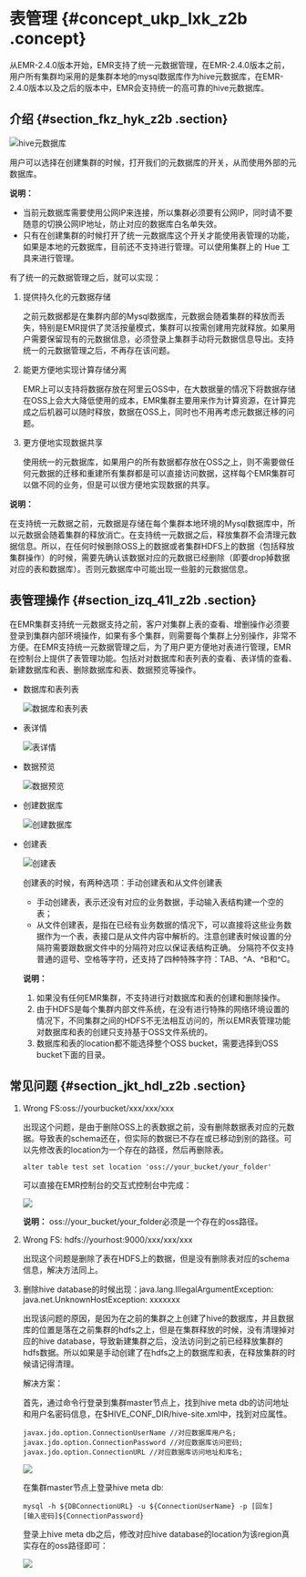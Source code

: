 # 表管理 {#concept_ukp_lxk_z2b .concept}

从EMR-2.4.0版本开始，EMR支持了统一元数据管理，在EMR-2.4.0版本之前，用户所有集群均采用的是集群本地的mysql数据库作为hive元数据库，在EMR-2.4.0版本以及之后的版本中，EMR会支持统一的高可靠的hive元数据库。

## 介绍 {#section_fkz_hyk_z2b .section}

![hive元数据库](http://static-aliyun-doc.oss-cn-hangzhou.aliyuncs.com/assets/img/17932/154770989411067_zh-CN.png)

用户可以选择在创建集群的时候，打开我们的元数据库的开关，从而使用外部的元数据库。

**说明：** 

-   当前元数据库需要使用公网IP来连接，所以集群必须要有公网IP，同时请不要随意的切换公网IP地址，防止对应的数据库白名单失效。
-   只有在创建集群的时候打开了统一元数据库这个开关才能使用表管理的功能，如果是本地的元数据库，目前还不支持进行管理。可以使用集群上的 Hue 工具来进行管理。

有了统一的元数据管理之后，就可以实现：

1.  提供持久化的元数据存储

    之前元数据都是在集群内部的Mysql数据库，元数据会随着集群的释放而丢失，特别是EMR提供了灵活按量模式，集群可以按需创建用完就释放。如果用户需要保留现有的元数据信息，必须登录上集群手动将元数据信息导出。支持统一的元数据管理之后，不再存在该问题。

2.  能更方便地实现计算存储分离

    EMR上可以支持将数据存放在阿里云OSS中，在大数据量的情况下将数据存储在OSS上会大大降低使用的成本，EMR集群主要用来作为计算资源，在计算完成之后机器可以随时释放，数据在OSS上，同时也不用再考虑元数据迁移的问题。

3.  更方便地实现数据共享

    使用统一的元数据库，如果用户的所有数据都存放在OSS之上，则不需要做任何元数据的迁移和重建所有集群都是可以直接访问数据，这样每个EMR集群可以做不同的业务，但是可以很方便地实现数据的共享。


**说明：** 

在支持统一元数据之前，元数据是存储在每个集群本地环境的Mysql数据库中，所以元数据会随着集群的释放消亡。在支持统一元数据之后，释放集群不会清理元数据信息。所以，在任何时候删除OSS上的数据或者集群HDFS上的数据（包括释放集群操作）的时候，需要先确认该数据对应的元数据已经删除（即要drop掉数据对应的表和数据库）。否则元数据库中可能出现一些脏的元数据信息。

## 表管理操作 {#section_izq_41l_z2b .section}

在EMR集群支持统一元数据支持之前，客户对集群上表的查看、增删操作必须要登录到集群内部环境操作，如果有多个集群，则需要每个集群上分别操作，非常不方便。在EMR支持统一元数据管理之后，为了用户更方便地对表进行管理，EMR在控制台上提供了表管理功能。包括对对数据库和表列表的查看、表详情的查看、新建数据库和表、删除数据库和表、数据预览等操作。

-   数据库和表列表

    ![数据库和表列表](http://static-aliyun-doc.oss-cn-hangzhou.aliyuncs.com/assets/img/17932/154770989411078_zh-CN.png)

-   表详情

    ![表详情](http://static-aliyun-doc.oss-cn-hangzhou.aliyuncs.com/assets/img/17932/154770989511079_zh-CN.png)

-   数据预览

    ![数据预览](http://static-aliyun-doc.oss-cn-hangzhou.aliyuncs.com/assets/img/17932/154770989511080_zh-CN.png)

-   创建数据库

    ![创建数据库](http://static-aliyun-doc.oss-cn-hangzhou.aliyuncs.com/assets/img/17932/154770989511083_zh-CN.png)

-   创建表

    ![创建表](http://static-aliyun-doc.oss-cn-hangzhou.aliyuncs.com/assets/img/17932/154770989511085_zh-CN.png)

    创建表的时候，有两种选项：手动创建表和从文件创建表

    -   手动创建表，表示还没有对应的业务数据，手动输入表结构建一个空的表；
    -   从文件创建表，是指在已经有业务数据的情况下，可以直接将这些业务数据作为一个表，表接口是从文件内容中解析的。注意创建表时候设置的分隔符需要跟数据文件中的分隔符对应以保证表结构正确。
    分隔符不仅支持普通的逗号、空格等字符，还支持了四种特殊字符：TAB、^A、^B和^C。

    **说明：** 

    1.  如果没有任何EMR集群，不支持进行对数据库和表的创建和删除操作。
    2.  由于HDFS是每个集群内部文件系统，在没有进行特殊的网络环境设置的情况下，不同集群之间的HDFS不无法相互访问的，所以EMR表管理功能对数据库和表的创建只支持基于OSS文件系统的。
    3.  数据库和表的location都不能选择整个OSS bucket，需要选择到OSS bucket下面的目录。

## 常见问题 {#section_jkt_hdl_z2b .section}

1.  Wrong FS:oss://yourbucket/xxx/xxx/xxx

    出现这个问题，是由于删除OSS上的表数据之前，没有删除数据表对应的元数据。导致表的schema还在，但实际的数据已不存在或已移动到别的路径。可以先修改表的location为一个存在的路径，然后再删除表。

    `alter table test set location 'oss://your_bucket/your_folder'`

    可以直接在EMR控制台的交互式控制台中完成：

    ![](http://static-aliyun-doc.oss-cn-hangzhou.aliyuncs.com/assets/img/17932/154770989511091_zh-CN.png)

    **说明：** oss://your\_bucket/your\_folder必须是一个存在的oss路径。

2.  Wrong FS: hdfs://yourhost:9000/xxx/xxx/xxx

    出现这个问题是删除了表在HDFS上的数据，但是没有删除表对应的schema信息，解决方法同上。

3.  删除hive database的时候出现：java.lang.IllegalArgumentException: java.net.UnknownHostException: xxxxxxx

    出现该问题的原因，是因为在之前的集群之上创建了hive的数据库，并且数据库的位置是落在之前集群的hdfs之上，但是在集群释放的时候，没有清理掉对应的hive database，导致新建集群之后，没法访问到之前已经释放集群的hdfs数据。所以如果是手动创建了在hdfs之上的数据库和表，在释放集群的时候请记得清理。

    解决方案：

    首先，通过命令行登录到集群master节点上，找到hive meta db的访问地址和用户名密码信息，在$HIVE\_CONF\_DIR/hive-site.xml中，找到对应属性。

    ```
    javax.jdo.option.ConnectionUserName //对应数据库用户名;
    javax.jdo.option.ConnectionPassword //对应数据库访问密码;
    javax.jdo.option.ConnectionURL //对应数据库访问地址和库名;
    ```

    ![](http://static-aliyun-doc.oss-cn-hangzhou.aliyuncs.com/assets/img/17932/154770989511097_zh-CN.png)

    在集群master节点上登录hive meta db:

    ```
    mysql -h ${DBConnectionURL} -u ${ConnectionUserName} -p [回车]
    [输入密码]${ConnectionPassword}
    ```

    登录上hive meta db之后，修改对应hive database的location为该region真实存在的oss路径即可：

    ![](http://static-aliyun-doc.oss-cn-hangzhou.aliyuncs.com/assets/img/17932/154770989511102_zh-CN.png)


